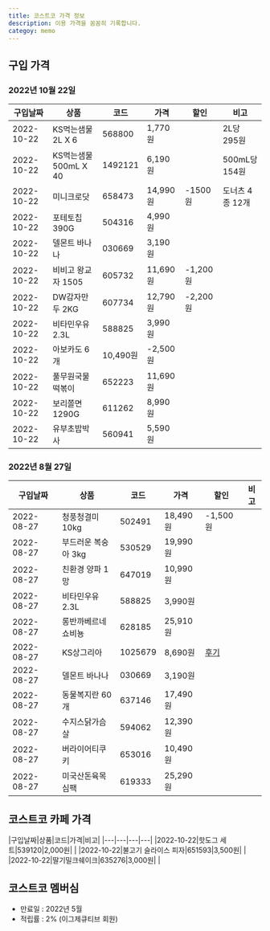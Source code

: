 ```yaml
---
title: 코스트코 가격 정보
description: 이용 가격을 꼼꼼히 기록합니다. 
categoy: memo
---
```



구입 가격
---

### 2022년 10월 22일
|구입날짜|상품|코드|가격|할인|비고|
|---|---|---|---|---|---|
|2022-10-22|KS먹는샘물 2L X 6|568800|1,770원|   |2L당 295원|
|2022-10-22|KS먹는샘물 500mL X 40|1492121|6,190원|   |500mL당 154원|
|2022-10-22|미니크로닷|658473|14,990원|-1500원|도너츠 4종 12개|
|2022-10-22|포테토칩 390G|504316|4,990원|   |   |
|2022-10-22|델몬트 바나나|030669|3,190원|   |   |
|2022-10-22|비비고 왕교자 1505|605732|11,690원|-1,200원|   |
|2022-10-22|DW감자만두 2KG|607734|12,790원|-2,200원|   |
|2022-10-22|비타민우유 2.3L|588825|3,990원|   |
|2022-10-22|아보카도 6개|10,490원|-2,500원|   |
|2022-10-22|풀무원국물떡볶이|652223|11,690원|   |
|2022-10-22|보리쫄면1290G|611262|8,990원|   |
|2022-10-22|유부초밥박사|560941|5,590원|   |

### 2022년 8월 27일
|구입날짜|상품|코드|가격|할인|비고|
|---|---|---|---|---|---|
|2022-08-27|청풍청결미 10kg|502491|18,490원|-1,500원|   |
|2022-08-27|부드러운 복숭아 3kg|530529|19,990원|   |   |
|2022-08-27|친환경 양파 1망|647019|10,990원|   |   |
|2022-08-27|비타민우유 2.3L|588825|3,990원|   |   
|2022-08-27|롱반까베르네쇼비뇽|628185|25,910원|   |
|2022-08-27|KS상그리아|1025679|8,690원|[후기](https://blog.naver.com/boyinblue/222866118202)|
|2022-08-27|델몬트 바나나|030669|3,190원|   |
|2022-08-27|동물복지란 60개|637146|17,490원|   |
|2022-08-27|수지스닭가슴살|594062|12,390원|   |
|2022-08-27|버라이어티쿠키|653016|10,490원|   |
|2022-08-27|미국산돈육목심팩|619333|25,290원|   |


코스트코 카페 가격
---

|구입날짜|상품|코드|가격|비고|
|---|---|---|---|
|2022-10-22|핫도그 세트|539120|2,000원|   |
|2022-10-22|불고기 슬라이스 피자|651593|3,500원|   |
|2022-10-22|딸기밀크쉐이크|635276|3,000원|   |


코스트코 멤버심
---

- 만료일 : 2022년 5월
- 적립률 : 2% (이그제큐티브 회원)

